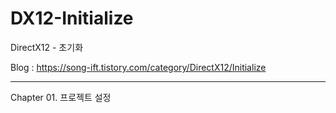 # DX12-Initialize
DirectX12 - 초기화

Blog : https://song-ift.tistory.com/category/DirectX12/Initialize

<hr size="5">


Chapter 01. 프로젝트 설정

